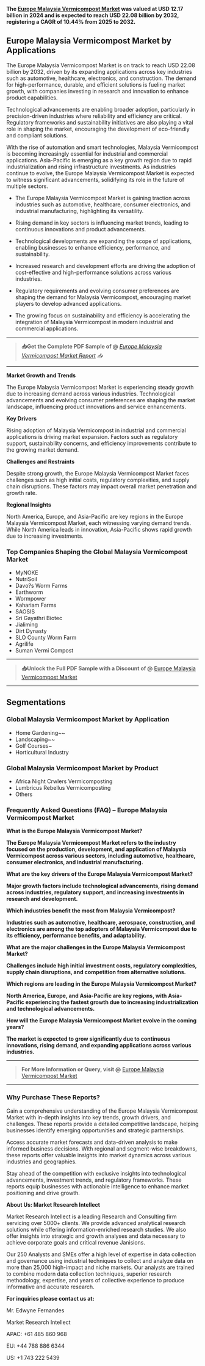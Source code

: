 <p><strong>The <a href="https://www.marketresearchintellect.com/download-sample/?rid=416757&amp;utm_source=Pulse-April-Europe&amp;utm_medium=852">Europe Malaysia Vermicompost Market</a> was valued at USD 12.17 billion in 2024 and is expected to reach USD 22.08 billion by 2032, registering a CAGR of 10.44% from 2025 to 2032.</strong></p><h2>Europe Malaysia Vermicompost Market by Applications&nbsp;</h2><p><p>The Europe Malaysia Vermicompost Market is on track to reach USD 22.08 billion by 2032, driven by its expanding applications across key industries such as automotive, healthcare, electronics, and construction. The demand for high-performance, durable, and efficient solutions is fueling market growth, with companies investing in research and innovation to enhance product capabilities.</p><p>Technological advancements are enabling broader adoption, particularly in precision-driven industries where reliability and efficiency are critical. Regulatory frameworks and sustainability initiatives are also playing a vital role in shaping the market, encouraging the development of eco-friendly and compliant solutions.</p><p>With the rise of automation and smart technologies, Malaysia Vermicompost is becoming increasingly essential for industrial and commercial applications. Asia-Pacific is emerging as a key growth region due to rapid industrialization and rising infrastructure investments. As industries continue to evolve, the Europe Malaysia Vermicompost Market is expected to witness significant advancements, solidifying its role in the future of multiple sectors.</p></p><ul><li><p>The Europe Malaysia Vermicompost Market is gaining traction across industries such as automotive, healthcare, consumer electronics, and industrial manufacturing, highlighting its versatility.</p></li><li><p>Rising demand in key sectors is influencing market trends, leading to continuous innovations and product advancements.</p></li><li><p>Technological developments are expanding the scope of applications, enabling businesses to enhance efficiency, performance, and sustainability.</p></li><li><p>Increased research and development efforts are driving the adoption of cost-effective and high-performance solutions across various industries.</p></li><li><p>Regulatory requirements and evolving consumer preferences are shaping the demand for Malaysia Vermicompost, encouraging market players to develop advanced applications.</p></li><li><p>The growing focus on sustainability and efficiency is accelerating the integration of Malaysia Vermicompost in modern industrial and commercial applications.</p></li></ul><hr /><blockquote><p><strong><span class="font-[700]">📥Get the Complete PDF Sample of @ </span></strong><em><span class="font-[700]"><a href="https://www.marketresearchintellect.com/download-sample/?rid=416757&amp;utm_source=Pulse-April-Europe&amp;utm_medium=852" target="_blank" data-tracking-control-name="article-ssr-frontend-pulse_little-text-block" data-tracking-will-navigate="" data-test-link="">Europe Malaysia Vermicompost Market Report</a>&nbsp;📥</span></em></p></blockquote><hr /><p class="" data-start="77" data-end="360"><strong data-start="77" data-end="105">Market Growth and Trends</strong></p><p class="" data-start="77" data-end="360">The Europe Malaysia Vermicompost Market is experiencing steady growth due to increasing demand across various industries. Technological advancements and evolving consumer preferences are shaping the market landscape, influencing product innovations and service enhancements.</p><p class="" data-start="362" data-end="606"><strong data-start="362" data-end="377">Key Drivers</strong></p><p class="" data-start="362" data-end="606">Rising adoption of Malaysia Vermicompost in industrial and commercial applications is driving market expansion. Factors such as regulatory support, sustainability concerns, and efficiency improvements contribute to the growing market demand.</p><p class="" data-start="608" data-end="849"><strong data-start="608" data-end="637">Challenges and Restraints</strong></p><p class="" data-start="608" data-end="849">Despite strong growth, the Europe Malaysia Vermicompost Market faces challenges such as high initial costs, regulatory complexities, and supply chain disruptions. These factors may impact overall market penetration and growth rate.</p><p class="" data-start="851" data-end="1095"><strong data-start="851" data-end="872">Regional Insights</strong></p><p class="" data-start="851" data-end="1095">North America, Europe, and Asia-Pacific are key regions in the Europe Malaysia Vermicompost Market, each witnessing varying demand trends. While North America leads in innovation, Asia-Pacific shows rapid growth due to increasing investments.</p><p><h3>Top Companies Shaping the Global Malaysia Vermicompost Market </h3><ul><li>MyNOKE</li><li>NutriSoil</li><li>Davo?s Worm Farms</li><li>Earthworm</li><li>Wormpower</li><li>Kahariam Farms</li><li>SAOSIS</li><li>Sri Gayathri Biotec</li><li>Jialiming</li><li>Dirt Dynasty</li><li>SLO County Worm Farm</li><li>Agrilife</li><li>Suman Vermi Compost</li></ul></p><hr /><blockquote><p><strong>📥Unlock the Full PDF Sample with a Discount of @</strong> <a href="https://www.marketresearchintellect.com/ask-for-discount/?rid=416757&amp;utm_source=Pulse-April-Europe&amp;utm_medium=852">Europe Malaysia Vermicompost Market</a></p></blockquote><hr /><p><h2>Segmentations</h2><h3>Global Malaysia Vermicompost Market by Application</h3><ul><li>Home Gardening~~</li><li>Landscaping~~</li><li>Golf Courses~</li><li>Horticultural Industry</li></ul><h3>Global Malaysia Vermicompost Market by Product</h3><ul><li>Africa Night Crwlers Vermicomposting</li><li>Lumbricus Rebellus Vermicomposting</li><li>Others</li></ul></p><h3><strong>Frequently Asked Questions (FAQ) &ndash; Europe Malaysia Vermicompost Market</strong></h3><p><strong>What is the Europe Malaysia Vermicompost Market?</strong></p><p><strong>The Europe Malaysia Vermicompost Market refers to the industry focused on the production, development, and application of Malaysia Vermicompost across various sectors, including automotive, healthcare, consumer electronics, and industrial manufacturing.</strong></p><p><strong>What are the key drivers of the Europe Malaysia Vermicompost Market?</strong></p><p><strong>Major growth factors include technological advancements, rising demand across industries, regulatory support, and increasing investments in research and development.</strong></p><p><strong>Which industries benefit the most from Malaysia Vermicompost?</strong></p><p><strong>Industries such as automotive, healthcare, aerospace, construction, and electronics are among the top adopters of Malaysia Vermicompost due to its efficiency, performance benefits, and adaptability.</strong></p><p><strong>What are the major challenges in the Europe Malaysia Vermicompost Market?</strong></p><p><strong>Challenges include high initial investment costs, regulatory complexities, supply chain disruptions, and competition from alternative solutions.</strong></p><p><strong>Which regions are leading in the Europe Malaysia Vermicompost Market?</strong></p><p><strong>North America, Europe, and Asia-Pacific are key regions, with Asia-Pacific experiencing the fastest growth due to increasing industrialization and technological advancements.</strong></p><p><strong>How will the Europe Malaysia Vermicompost Market evolve in the coming years?</strong></p><p><strong>The market is expected to grow significantly due to continuous innovations, rising demand, and expanding applications across various industries.</strong></p><hr /><blockquote><p><span class="font-[700]"><strong>For More Information or Query, visit&nbsp;@</strong>&nbsp;</span><span class="font-[700]"><a href="https://www.marketresearchintellect.com/product/global-malaysia-vermicompost-market-size-and-forecast/?utm_source=Linkedin&utm_medium=852" target="_blank" data-tracking-control-name="article-ssr-frontend-pulse_little-text-block" data-tracking-will-navigate="" data-test-link="">Europe Malaysia Vermicompost Market</a></span></p></blockquote><hr /><h3><strong data-start="0" data-end="31">Why Purchase These Reports?</strong></h3><p class="" data-start="35" data-end="297">Gain a comprehensive understanding of the Europe Malaysia Vermicompost Market with in-depth insights into key trends, growth drivers, and challenges. These reports provide a detailed competitive landscape, helping businesses identify emerging opportunities and strategic partnerships.</p><p class="" data-start="299" data-end="540">Access accurate market forecasts and data-driven analysis to make informed business decisions. With regional and segment-wise breakdowns, these reports offer valuable insights into market dynamics across various industries and geographies.</p><p class="" data-start="542" data-end="784">Stay ahead of the competition with exclusive insights into technological advancements, investment trends, and regulatory frameworks. These reports equip businesses with actionable intelligence to enhance market positioning and drive growth.</p><p><strong><span class="font-[700]">About Us: Market Research Intellect</span></strong></p><p><span class="">Market Research Intellect is a leading Research and Consulting firm servicing over 5000+ clients. We provide advanced analytical research solutions while offering information-enriched research studies.&nbsp;</span>We also offer insights into strategic and growth analyses and data necessary to achieve corporate goals and critical revenue Janisions.</p><p><span class="">Our 250 Analysts and SMEs offer a high level of expertise in data collection and governance using industrial techniques to collect and analyze data on more than 25,000 high-impact and niche markets. Our analysts are trained to combine modern data collection techniques, superior research methodology, expertise, and years of collective experience to produce informative and accurate research.</span></p><p><strong>For inquiries please contact us at:</strong></p><p>Mr. Edwyne Fernandes</p><p>Market Research Intellect</p><p>APAC: +61 485 860 968</p><p>EU: +44 788 886 6344</p><p>US: +1 743 222 5439</p>